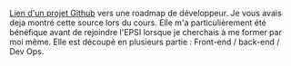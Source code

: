 [Lien d'un projet Github](https://github.com/kamranahmedse/developer-roadmap) vers une roadmap de développeur.
Je vous avais deja montré cette source lors du cours. Elle m'a particulièrement été bénéfique avant de rejoindre l'EPSI lorsque je cherchais à me former par moi même.
Elle est découpé en plusieurs partie : Front-end / back-end / Dev Ops.
